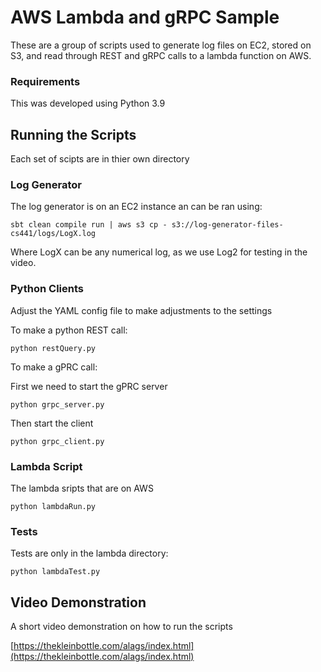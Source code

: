 
# AWS Lambda and gRPC Sample

These are a group of scripts used to generate log files on EC2, stored on S3, and read through REST and gRPC calls to a lambda function on AWS.

### Requirements

This was developed using Python 3.9


## Running the Scripts

Each set of scipts are in thier own directory

### Log Generator

The log generator is on an EC2 instance an can be ran using:

`sbt clean compile run | aws s3 cp - s3://log-generator-files-cs441/logs/LogX.log`

Where LogX can be any numerical log, as we use Log2 for testing in the video.

### Python Clients

Adjust the YAML config file to make adjustments to the settings

To make a python REST call:

`python restQuery.py`

To make a gPRC call:

First we need to start the gPRC server

`python grpc_server.py`

Then start the client

`python grpc_client.py`

### Lambda Script

The lambda sripts that are on AWS

`python lambdaRun.py`

### Tests

Tests are only in the lambda directory:

`python lambdaTest.py`

## Video Demonstration

A short video demonstration on how to run the scripts

[https://thekleinbottle.com/alags/index.html](https://thekleinbottle.com/alags/index.html)

